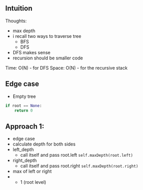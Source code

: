 ## Intuition
Thoughts:
- max depth
- i recall two ways to traverse tree
    - BFS
    - DFS
- DFS makes sense
- recursion should be smaller code

Time: O(N) - for DFS
Space: O(N) - for the recursive stack

## Edge case
- Empty tree
```python
if root == None:
    return 0
```

## Approach 1:
- edge case
- calculate depth for both sides
- left_depth
    - call itself and pass root.left
    `self.maxDepth(root.left)`
- right_depth
    - call itself and pass root.right
    `self.maxDepth(root.right)`
- max of left or right
- + 1 (root level)